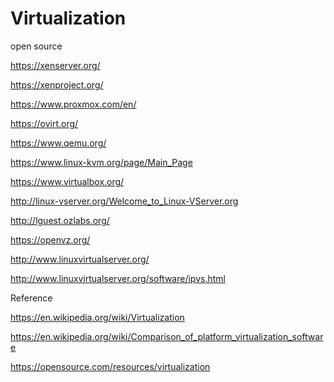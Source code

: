 # Virtualization

open source


https://xenserver.org/

https://xenproject.org/

https://www.proxmox.com/en/

https://ovirt.org/

https://www.qemu.org/

https://www.linux-kvm.org/page/Main_Page

https://www.virtualbox.org/

http://linux-vserver.org/Welcome_to_Linux-VServer.org

http://lguest.ozlabs.org/

https://openvz.org/

http://www.linuxvirtualserver.org/

http://www.linuxvirtualserver.org/software/ipvs.html





Reference

https://en.wikipedia.org/wiki/Virtualization

https://en.wikipedia.org/wiki/Comparison_of_platform_virtualization_software

https://opensource.com/resources/virtualization

